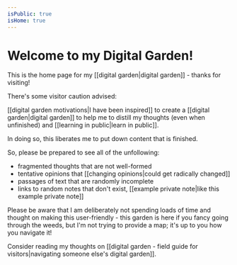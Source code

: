```yaml
---
isPublic: true
isHome: true
---
```


# Welcome to my Digital Garden!

This is the home page for my [[digital garden|digital garden]] - thanks for visiting!

There's some visitor caution advised: 

[[digital garden motivations|I have been inspired]] to create a [[digital garden|digital garden]] to help me to distill my thoughts (even when unfinished) and [[learning in public|learn in public]].

In doing so, this liberates me to put down content that is finished.

So, please be prepared to see all of the unfollowing:
- fragmented thoughts that are not well-formed
- tentative opinions that [[changing opinions|could get radically changed]]
- passages of text that are randomly incomplete
- links to random notes that don't exist, [[example private note|like this example private note]]

Please be aware that I am deliberately not spending loads of time and thought on making this user-friendly - this garden is here if you fancy going through the weeds, but I'm not trying to provide a map; it's up to you how you navigate it!

Consider reading my thoughts on [[digital garden - field guide for visitors|navigating someone else's digital garden]].